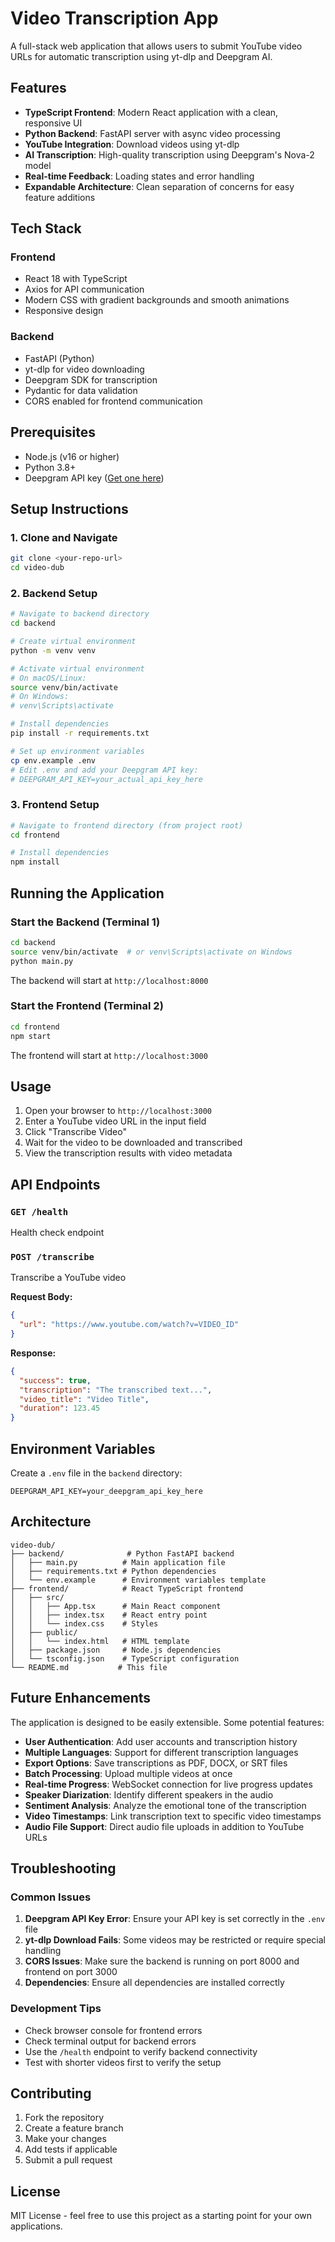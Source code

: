 # Video Transcription App

A full-stack web application that allows users to submit YouTube video URLs for automatic transcription using yt-dlp and Deepgram AI.

## Features

- **TypeScript Frontend**: Modern React application with a clean, responsive UI
- **Python Backend**: FastAPI server with async video processing
- **YouTube Integration**: Download videos using yt-dlp
- **AI Transcription**: High-quality transcription using Deepgram's Nova-2 model
- **Real-time Feedback**: Loading states and error handling
- **Expandable Architecture**: Clean separation of concerns for easy feature additions

## Tech Stack

### Frontend

- React 18 with TypeScript
- Axios for API communication
- Modern CSS with gradient backgrounds and smooth animations
- Responsive design

### Backend

- FastAPI (Python)
- yt-dlp for video downloading
- Deepgram SDK for transcription
- Pydantic for data validation
- CORS enabled for frontend communication

## Prerequisites

- Node.js (v16 or higher)
- Python 3.8+
- Deepgram API key ([Get one here](https://deepgram.com/))

## Setup Instructions

### 1. Clone and Navigate

```bash
git clone <your-repo-url>
cd video-dub
```

### 2. Backend Setup

```bash
# Navigate to backend directory
cd backend

# Create virtual environment
python -m venv venv

# Activate virtual environment
# On macOS/Linux:
source venv/bin/activate
# On Windows:
# venv\Scripts\activate

# Install dependencies
pip install -r requirements.txt

# Set up environment variables
cp env.example .env
# Edit .env and add your Deepgram API key:
# DEEPGRAM_API_KEY=your_actual_api_key_here
```

### 3. Frontend Setup

```bash
# Navigate to frontend directory (from project root)
cd frontend

# Install dependencies
npm install
```

## Running the Application

### Start the Backend (Terminal 1)

```bash
cd backend
source venv/bin/activate  # or venv\Scripts\activate on Windows
python main.py
```

The backend will start at `http://localhost:8000`

### Start the Frontend (Terminal 2)

```bash
cd frontend
npm start
```

The frontend will start at `http://localhost:3000`

## Usage

1. Open your browser to `http://localhost:3000`
2. Enter a YouTube video URL in the input field
3. Click "Transcribe Video"
4. Wait for the video to be downloaded and transcribed
5. View the transcription results with video metadata

## API Endpoints

### `GET /health`

Health check endpoint

### `POST /transcribe`

Transcribe a YouTube video

**Request Body:**

```json
{
  "url": "https://www.youtube.com/watch?v=VIDEO_ID"
}
```

**Response:**

```json
{
  "success": true,
  "transcription": "The transcribed text...",
  "video_title": "Video Title",
  "duration": 123.45
}
```

## Environment Variables

Create a `.env` file in the `backend` directory:

```env
DEEPGRAM_API_KEY=your_deepgram_api_key_here
```

## Architecture

```
video-dub/
├── backend/              # Python FastAPI backend
│   ├── main.py          # Main application file
│   ├── requirements.txt # Python dependencies
│   └── env.example      # Environment variables template
├── frontend/            # React TypeScript frontend
│   ├── src/
│   │   ├── App.tsx      # Main React component
│   │   ├── index.tsx    # React entry point
│   │   └── index.css    # Styles
│   ├── public/
│   │   └── index.html   # HTML template
│   ├── package.json     # Node.js dependencies
│   └── tsconfig.json    # TypeScript configuration
└── README.md           # This file
```

## Future Enhancements

The application is designed to be easily extensible. Some potential features:

- **User Authentication**: Add user accounts and transcription history
- **Multiple Languages**: Support for different transcription languages
- **Export Options**: Save transcriptions as PDF, DOCX, or SRT files
- **Batch Processing**: Upload multiple videos at once
- **Real-time Progress**: WebSocket connection for live progress updates
- **Speaker Diarization**: Identify different speakers in the audio
- **Sentiment Analysis**: Analyze the emotional tone of the transcription
- **Video Timestamps**: Link transcription text to specific video timestamps
- **Audio File Support**: Direct audio file uploads in addition to YouTube URLs

## Troubleshooting

### Common Issues

1. **Deepgram API Key Error**: Ensure your API key is set correctly in the `.env` file
2. **yt-dlp Download Fails**: Some videos may be restricted or require special handling
3. **CORS Issues**: Make sure the backend is running on port 8000 and frontend on port 3000
4. **Dependencies**: Ensure all dependencies are installed correctly

### Development Tips

- Check browser console for frontend errors
- Check terminal output for backend errors
- Use the `/health` endpoint to verify backend connectivity
- Test with shorter videos first to verify the setup

## Contributing

1. Fork the repository
2. Create a feature branch
3. Make your changes
4. Add tests if applicable
5. Submit a pull request

## License

MIT License - feel free to use this project as a starting point for your own applications.
